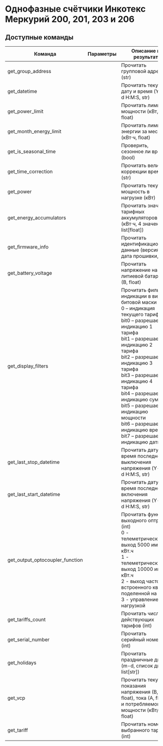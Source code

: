 # Однофазные счётчики Инкотекс Меркурий 200, 201, 203 и 206

## Доступные команды

| Команда                         | Параметры | Описание и результат                                                                                                                                                                                                                                                                                                                                                                                                      |
|---------------------------------|-----------|---------------------------------------------------------------------------------------------------------------------------------------------------------------------------------------------------------------------------------------------------------------------------------------------------------------------------------------------------------------------------------------------------------------------------|
| get_group_address               |           | Прочитать групповой адрес (str)                                                                                                                                                                                                                                                                                                                                                                                           |
| get_datetime                    |           | Прочитать текущую дату и время (Y-m-d H:M:S, str)                                                                                                                                                                                                                                                                                                                                                                         |
| get_power_limit                 |           | Прочитать лимит мощности (кВт, float)                                                                                                                                                                                                                                                                                                                                                                                     |
| get_month_energy_limit          |           | Прочитать лимит энергии за месяц (кВт⋅ч, float)                                                                                                                                                                                                                                                                                                                                                                           |
| get_is_seasonal_time            |           | Проверить, сезонное ли время (bool)                                                                                                                                                                                                                                                                                                                                                                                       |
| get_time_correction             |           | Прочитать величину коррекции времени (str)                                                                                                                                                                                                                                                                                                                                                                                |
| get_power                       |           | Прочитать текущую мощность в нагрузке (кВт)                                                                                                                                                                                                                                                                                                                                                                               |
| get_energy_accumulators         |           | Прочитать значения тарифных аккумуляторов (кВт⋅ч, 4 значения, list[float])                                                                                                                                                                                                                                                                                                                                                |
| get_firmware_info               |           | Прочитать идентификационные данные (версия и дата прошивки, obj)                                                                                                                                                                                                                                                                                                                                                          |
| get_battery_voltage             |           | Прочитать напряжение на литиевой батарее (В, float)                                                                                                                                                                                                                                                                                                                                                                       |
| get_display_filters             |           | Прочитать фильтры индикации в виде битовой маски (str)<br />0 – индикация текущего тарифа<br />bit0 – разрешает индикацию 1 тарифа<br />bit1 – разрешает индикацию 2 тарифа<br />bit2 – разрешает индикацию 3 тарифа<br />bit3 – разрешает индикацию 4 тарифа<br />bit4 – разрешает индикацию суммы<br />bit5 – разрешает индикацию мощности<br />bit6 – разрешает индикацию времени<br />bit7 – разрешает индикацию даты |
| get_last_stop_datetime          |           | Прочитать дату и время последнего выключения напряжения (Y-m-d H:M:S, str)                                                                                                                                                                                                                                                                                                                                                |
| get_last_start_datetime         |           | Прочитать дату и время последнего включения напряжения (Y-m-d H:M:S, str)                                                                                                                                                                                                                                                                                                                                                 |
| get_output_optocoupler_function |           | Прочитать функцию выходного оптрона (int)<br />0 - телеметрический выход 5000 имп/кВт.ч<br />1 - телеметрический выход 10000 имп/кВт.ч<br />2 - выход частоты встроенного кварца поделенной на 8<br />3 - управление нагрузкой                                                                                                                                                                                            |
| get_tariffs_count               |           | Прочитать число действующих тарифов (int)                                                                                                                                                                                                                                                                                                                                                                                 |
| get_serial_number               |           | Прочитать серийный номер (int)                                                                                                                                                                                                                                                                                                                                                                                            |
| get_holidays                    |           | Прочитать праздничные дни (m-d, список дней, list[str])                                                                                                                                                                                                                                                                                                                                                                   |
| get_vcp                         |           | Прочитать текущие показания напряжения (В, float), тока (А, float) и потребляемой мощности (кВт/ч, float)                                                                                                                                                                                                                                                                                                                 |
| get_tariff                      |           | Прочитать номер выбранного тарифа (int)                                                                                                                                                                                                                                                                                                                                                                                   |

